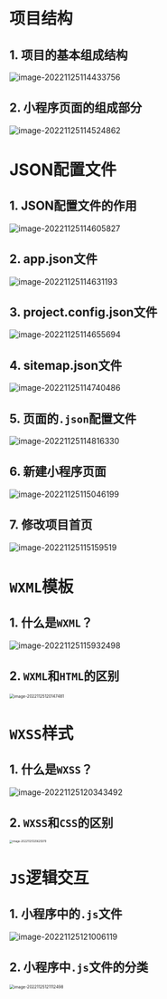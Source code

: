 # 项目结构

## 1. 项目的基本组成结构

![image-20221125114433756](01.小程序代码的构成.assets/image-20221125114433756.png)

## 2. 小程序页面的组成部分

![image-20221125114524862](01.小程序代码的构成.assets/image-20221125114524862.png)

# JSON配置文件

## 1. JSON配置文件的作用

![image-20221125114605827](01.小程序代码的构成.assets/image-20221125114605827.png)

## 2. app.json文件

![image-20221125114631193](01.小程序代码的构成.assets/image-20221125114631193.png)

## 3. project.config.json文件

![image-20221125114655694](01.小程序代码的构成.assets/image-20221125114655694.png)

## 4. sitemap.json文件

![image-20221125114740486](01.小程序代码的构成.assets/image-20221125114740486.png)

## 5. 页面的`.json`配置文件

![image-20221125114816330](01.小程序代码的构成.assets/image-20221125114816330.png)

## 6. 新建小程序页面

![image-20221125115046199](01.小程序代码的构成.assets/image-20221125115046199.png)

## 7. 修改项目首页

![image-20221125115159519](01.小程序代码的构成.assets/image-20221125115159519.png)

# `WXML`模板

## 1. 什么是`WXML`？

![image-20221125115932498](01.小程序代码的构成.assets/image-20221125115932498.png)

## 2. `WXML`和`HTML`的区别

<img src="01.小程序代码的构成.assets/image-20221125120147481.png" alt="image-20221125120147481" style="zoom:50%;" />

# `WXSS`样式

## 1. 什么是`WXSS`？

![image-20221125120343492](01.小程序代码的构成.assets/image-20221125120343492.png)

## 2. `WXSS`和`CSS`的区别

<img src="01.小程序代码的构成.assets/image-20221125120625979.png" alt="image-20221125120625979" style="zoom: 33%;" />

# `JS`逻辑交互

## 1. 小程序中的`.js`文件

![image-20221125121006119](01.小程序代码的构成.assets/image-20221125121006119.png)

## 2. 小程序中`.js`文件的分类

<img src="01.小程序代码的构成.assets/image-20221125121112498.png" alt="image-20221125121112498" style="zoom:50%;" />

